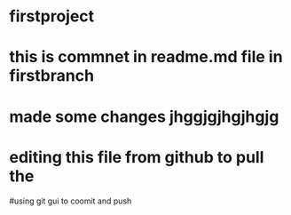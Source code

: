 # firstproject

# this is commnet in readme.md file in firstbranch

# made some changes jhggjgjhgjhgjg

# editing this file from github to pull the 
#using git gui to coomit and push


